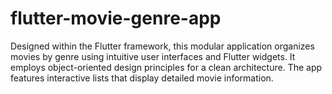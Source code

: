 # flutter-movie-genre-app
Designed within the Flutter framework, this modular application organizes movies by genre using intuitive user interfaces and Flutter widgets. It employs object-oriented design principles for a clean architecture. The app features interactive lists that display detailed movie information.
